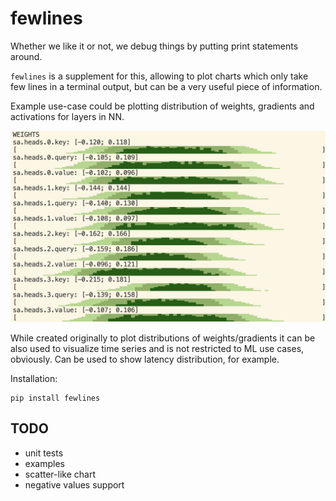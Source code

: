 # fewlines

Whether we like it or not, we debug things by putting print statements around.

`fewlines` is a supplement for this, allowing to plot charts which only take few lines in a terminal output, but can be a very useful piece of information.

Example use-case could be plotting distribution of weights, gradients and activations for layers in NN.

![self-attention weights](static/fewlines_self_attention.png)

While created originally to plot distributions of weights/gradients it can be also used to visualize time series and
is not restricted to ML use cases, obviously. Can be used to show latency distribution, for example.

Installation:
```
pip install fewlines
```

## TODO

* unit tests
* examples
* scatter-like chart
* negative values support